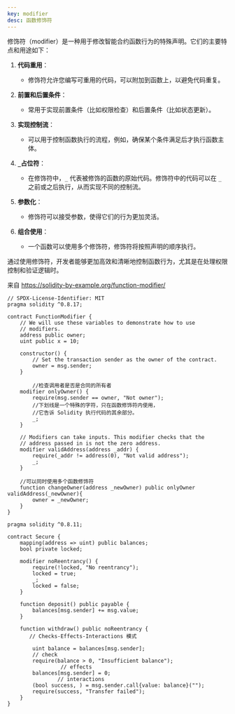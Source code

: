 ```yaml
---
key: modifier
desc: 函数修饰符
---
```


修饰符（modifier）是一种用于修改智能合约函数行为的特殊声明。它们的主要特点和用途如下：

1. **代码重用**：
   - 修饰符允许您编写可重用的代码，可以附加到函数上，以避免代码重复。

2. **前置和后置条件**：
   - 常用于实现前置条件（比如权限检查）和后置条件（比如状态更新）。

3. **实现控制流**：
   - 可以用于控制函数执行的流程，例如，确保某个条件满足后才执行函数主体。

4. **`_`占位符**：
   - 在修饰符中，`_` 代表被修饰的函数的原始代码。修饰符中的代码可以在 `_` 之前或之后执行，从而实现不同的控制流。

5. **参数化**：
   - 修饰符可以接受参数，使得它们的行为更加灵活。

6. **组合使用**：
   - 一个函数可以使用多个修饰符，修饰符将按照声明的顺序执行。

通过使用修饰符，开发者能够更加高效和清晰地控制函数行为，尤其是在处理权限控制和验证逻辑时。

来自 https://solidity-by-example.org/function-modifier/

```solidity
// SPDX-License-Identifier: MIT
pragma solidity ^0.8.17;

contract FunctionModifier {
    // We will use these variables to demonstrate how to use
    // modifiers.
    address public owner;
    uint public x = 10;

    constructor() {
        // Set the transaction sender as the owner of the contract.
        owner = msg.sender;
    }

		//检查调用者是否是合同的所有者
    modifier onlyOwner() {
        require(msg.sender == owner, "Not owner");
        //下划线是一个特殊的字符，只在函数修饰符内使用，
        //它告诉 Solidity 执行代码的其余部分。
        _;
    }

    // Modifiers can take inputs. This modifier checks that the
    // address passed in is not the zero address.
    modifier validAddress(address _addr) {
        require(_addr != address(0), "Not valid address");
        _;
    }
    
    //可以同时使用多个函数修饰符
    function changeOwner(address _newOwner) public onlyOwner validAddress(_newOwner){
        owner = _newOwner;
    }
}

```

```solidity
pragma solidity ^0.8.11;

contract Secure {
    mapping(address => uint) public balances;
    bool private locked;

    modifier noReentrancy() {
        require(!locked, "No reentrancy");
        locked = true;
        _;
        locked = false;
    }

    function deposit() public payable {
        balances[msg.sender] += msg.value;
    }

    function withdraw() public noReentrancy {
       // Checks-Effects-Interactions 模式
    
        uint balance = balances[msg.sender];
        // check
        require(balance > 0, "Insufficient balance");
				 // effects
        balances[msg.sender] = 0;
				// interactions
        (bool success, ) = msg.sender.call{value: balance}("");
        require(success, "Transfer failed");
    }
}

```

